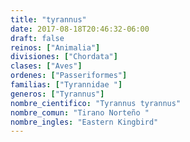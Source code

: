 ```yaml
---
title: "tyrannus"
date: 2017-08-18T20:46:32-06:00
draft: false
reinos: ["Animalia"]
divisiones: ["Chordata"]
clases: ["Aves"]
ordenes: ["Passeriformes"]
familias: ["Tyrannidae "]
generos: ["Tyrannus"]
nombre_cientifico: "Tyrannus tyrannus"
nombre_comun: "Tirano Norteño "
nombre_ingles: "Eastern Kingbird"
---
```

